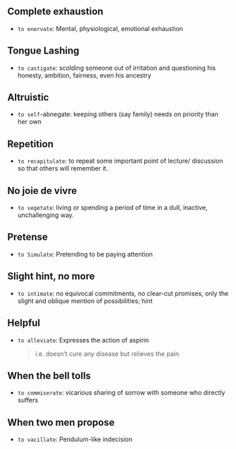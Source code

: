 ## Complete exhaustion
- `to enervate`: Mental, physiological, emotional exhaustion

## Tongue Lashing
- `to castigate`: scolding someone out of irritation and questioning his honesty, ambition, fairness, even his ancestry

## Altruistic
- `to self`-abnegate: keeping others (say family) needs on priority than her own

## Repetition
- `to recapitulate`: to repeat some important point of lecture/ discussion so that others will remember it.

## No joie de vivre
- `to vegetate`: living or spending a period of time in a dull, inactive, unchallenging way.

## Pretense
- `to Simulate`: Pretending to be paying attention

## Slight hint, no more
- `to intimate`: no equivocal commitments, no clear-cut promises, only the slight and oblique mention of possibilities; hint

## Helpful
- `to alleviate`: Expresses the action of aspirin 
  > i.e. doesn’t cure any disease but relieves the pain

## When the bell tolls
- `to commiserate`: vicarious sharing of sorrow with someone who directly suffers

## When two men propose
- `to vacillate`: Pendulum-like indecision
